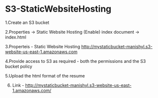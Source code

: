 # S3-StaticWebsiteHosting

1.Create an S3 bucket

2.Properties -> Static Website Hosting (Enable)
  index document -> index.html
  
3.Properteis - Static Website Hosting
  http://mystaticbucket-manishyl.s3-website-us-east-1.amazonaws.com
  
4.Provide access to S3 as required - both the permissions and the S3 bucket policy
   
5.Upload the html format of the resume 

6. Link - http://mystaticbucket-manishyl.s3-website-us-east-1.amazonaws.com/
